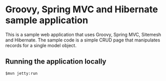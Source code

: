 # Groovy, Spring MVC and Hibernate sample application

This is a sample web application that uses Groovy, Spring MVC, Sitemesh and Hibernate.
The sample code is a simple CRUD page that manipulates records for a single model object.

## Running the application locally

    $mvn jetty:run

